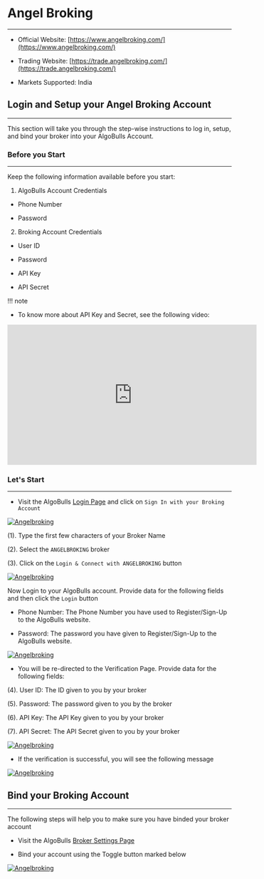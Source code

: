 # Angel Broking
---
* Official Website: [https://www.angelbroking.com/](https://www.angelbroking.com/)

* Trading Website: [https://trade.angelbroking.com/](https://trade.angelbroking.com/)

* Markets Supported: India

## Login and Setup your Angel Broking Account 
---
This section will take you through the step-wise instructions to log in, setup, and bind your broker into your AlgoBulls Account.

### Before you Start
---
Keep the following information available before you start:

1) AlgoBulls Account Credentials

* Phone Number

* Password

2) Broking Account Credentials

* User ID
      
* Password
      
* API Key

* API Secret

!!! note
* To know more about API Key and Secret, see the following video: 
<iframe width="560" height="315" src="https://www.youtube.com/watch?v=75vlLNRD3IA" frameborder="0" allow="accelerometer; autoplay; encrypted-media; gyroscope; picture-in-picture" allowfullscreen></iframe>

### Let's Start
---
* Visit the AlgoBulls [Login Page](https://app.algobulls.com/user/login) and click on `Sign In with your Broking Account`

[ ![Angelbroking](imgs/siwyba.png "Click to Enlarge or Ctrl+Click to open in a new Tab") ](imgs/siwyba.png)

(1). Type the first few characters of your Broker Name

(2). Select the `ANGELBROKING` broker

(3). Click on the `Login & Connect with ANGELBROKING` button

[ ![Angelbroking](imgs/angelbroking/angelbroking_1.png "Click to Enlarge or Ctrl+Click to open in a new Tab") ](imgs/angelbroking/angelbroking_1.png)

Now Login to your AlgoBulls account. Provide data for the following fields and then click the `Login` button

* Phone Number: The Phone Number you have used to Register/Sign-Up to the AlgoBulls website.

* Password: The password you have given to Register/Sign-Up to the AlgoBulls website.

[ ![Angelbroking](imgs/sign-in-2.png "Click to Enlarge or Ctrl+Click to open in a new Tab") ](imgs/sign-in-2.png)

* You will be re-directed to the Verification Page. Provide data for the following fields:

(4). User ID: The ID given to you by your broker

(5). Password: The password given to you by the broker

(6). API Key: The API Key given to you by your broker

(7). API Secret: The API Secret given to you by your broker

[ ![Angelbroking](imgs/angelbroking/angelbroking_2.png "Click to Enlarge or Ctrl+Click to open in a new Tab") ](imgs/angelbroking/angelbroking_2.png)

* If the verification is successful, you will see the following message

[ ![Angelbroking](imgs/success_login.png "Click to Enlarge or Ctrl+Click to open in a new Tab") ](imgs/angelbroking/success_login.png)

## Bind your Broking Account
---
The following steps will help you to make sure you have binded your broker account

* Visit the AlgoBulls [Broker Settings Page](https://app.algobulls.com/account/broking)

* Bind your account using the Toggle button marked below

[ ![Angelbroking](imgs/angelbroking/angelbroking_binded.png "Click to Enlarge or Ctrl+Click to open in a new Tab") ](imgs/angelbroking/angelbroking_binded.png)
